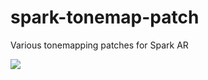 # spark-tonemap-patch

Various tonemapping patches for Spark AR

![](https://repository-images.githubusercontent.com/190235784/2bbc8800-879a-11e9-99cd-03a35f4d8291)
